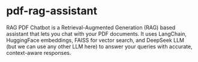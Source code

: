 # pdf-rag-assistant
RAG PDF Chatbot is a Retrieval-Augmented Generation (RAG) based assistant that lets you chat with your PDF documents. It uses LangChain, HuggingFace embeddings, FAISS for vector search, and DeepSeek LLM (but we can use any other LLM here) to answer your queries with accurate, context-aware responses.
